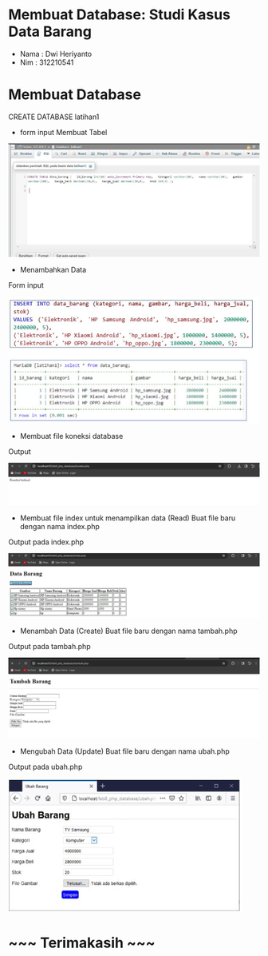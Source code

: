 #  Membuat Database: Studi Kasus Data Barang 

* Nama : Dwi Heriyanto
* Nim : 312210541

# Membuat Database 
 CREATE DATABASE latihan1
 
 * form input Membuat Tabel 

 ![img](sc/0.JPG)

* Menambahkan Data 

Form input 

![img](sc/5.JPG)


* Membuat file koneksi database 

Output 

![img](sc/2.JPG)

* Membuat file index untuk menampilkan data (Read) Buat file baru dengan nama index.php

Output pada index.php

![img](sc/3.JPG)

* Menambah Data (Create) Buat file baru dengan nama tambah.php 

Output pada tambah.php

![img](sc/4.JPG)

* Mengubah Data (Update) Buat file baru dengan nama ubah.php 

Output pada ubah.php

![img](sc/6.JPG)

 
# ~~~ Terimakasih ~~~


